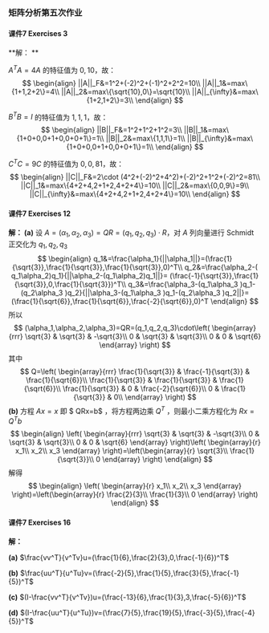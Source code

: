 ### 矩阵分析第五次作业

#### 课件7 Exercises 3

**解： ** 

$A^TA=4A$ 的特征值为 $0,10$，故：
$$
\begin{align}
||A||_F&=1^2+(-2)^2+(-1)^2+2^2=10\\
||A||_1&=max\{1+1,2+2\}=4\\
||A||_2&=max\{\sqrt{10},0\}=\sqrt{10}\\
||A||_{\infty}&=max\{1+2,1+2\}=3\\
\end{align}
$$

$B^TB=I$ 的特征值为 $1,1,1$，故：
$$
\begin{align}
||B||_F&=1^2+1^2+1^2=3\\
||B||_1&=max\{1+0+0,0+1+0,0+0+1\}=1\\
||B||_2&=max\{1,1,1\}=1\\
||B||_{\infty}&=max\{1+0+0,0+1+0,0+0+1\}=1\\
\end{align}
$$

$C^TC=9C$ 的特征值为 $0,0,81$，故：
$$
\begin{align}
||C||_F&=2\cdot (4^2+(-2)^2+4^2)+(-2)^2+1^2+(-2)^2=81\\
||C||_1&=max\{4+2+4,2+1+2,4+2+4\}=10\\
||C||_2&=max\{0,0,9\}=9\\
||C||_{\infty}&=max\{4+2+4,2+1+2,4+2+4\}=10\\
\end{align}
$$

#### 课件7 Exercises 12

**解： (a)** 设 $A=(\alpha_1,\alpha_2,\alpha_3)=QR =(q_1,q_2,q_3)\cdot R$，对 $A$ 列向量进行 Schmidt 正交化为 $q_1,q_2,q_3$ 
$$
\begin{align}
q_1&=\frac{\alpha_1}{||\alpha_1||}=(\frac{1}{\sqrt{3}},\frac{1}{\sqrt{3}},\frac{1}{\sqrt{3}},0)^T\\
q_2&=\frac{\alpha_2-( q_1\alpha_2)q_1}{||\alpha_2-(q_1\alpha_2)q_1||}=
(\frac{-1}{\sqrt{3}},\frac{1}{\sqrt{3}},0,\frac{1}{\sqrt{3}})^T\\
q_3&=\frac{\alpha_3-(q_1\alpha_3 )q_1-(q_2\alpha_3 )q_2}{||\alpha_3-(q_1\alpha_3 )q_1-(q_2\alpha_3 )q_2||}=(\frac{1}{\sqrt{6}},\frac{1}{\sqrt{6}},\frac{-2}{\sqrt{6}},0)^T
\end{align}
$$
所以
$$
(\alpha_1,\alpha_2,\alpha_3)=QR=(q_1,q_2,q_3)\cdot\left(
\begin{array}{rrr}
\sqrt{3} & \sqrt{3} & -\sqrt{3}\\
0 & \sqrt{3} & \sqrt{3}\\
0 & 0 & \sqrt{6}
\end{array}
\right)
$$
其中
$$
Q=\left(
\begin{array}{rrr}
\frac{1}{\sqrt{3}} & \frac{-1}{\sqrt{3}} & \frac{1}{\sqrt{6}}\\
\frac{1}{\sqrt{3}} & \frac{1}{\sqrt{3}} & \frac{1}{\sqrt{6}}\\
\frac{1}{\sqrt{3}} & 0 & \frac{-2}{\sqrt{6}}\\
0 & \frac{1}{\sqrt{3}} & 0\\
\end{array}
\right)
$$
**(b)** 方程 $Ax=x$ 即 $ QRx=b$ ，将方程两边乘 $Q^T$ ，则最小二乘方程化为 $Rx=Q^Tb$
$$
\begin{align}
\left(
\begin{array}{rrr}
\sqrt{3} & \sqrt{3} & -\sqrt{3}\\
0 & \sqrt{3} & \sqrt{3}\\
0 & 0 & \sqrt{6}
\end{array}
\right)\left(
\begin{array}{r}
x_1\\
x_2\\
x_3
\end{array}
\right)=\left(\begin{array}{r}
\sqrt{3}\\
\frac{1}{\sqrt{3}}\\
0
\end{array}
\right)
\end{align}
$$
解得
$$
\begin{align}
\left(
\begin{array}{r}
x_1\\
x_2\\
x_3
\end{array}
\right)=\left(\begin{array}{r}
\frac{2}{3}\\
\frac{1}{3}\\
0
\end{array}
\right)
\end{align}
$$

#### 课件7 Exercises 16

**解：** 

**(a)**  $\frac{vv^T}{v^Tv}u=(\frac{1}{6},\frac{2}{3},0,\frac{-1}{6})^T$ 

**(b)**  $\frac{uu^T}{u^Tu}v=(\frac{-2}{5},\frac{1}{5},\frac{3}{5},\frac{-1}{5})^T$

**(c)**  $(I-\frac{vv^T}{v^Tv})u=(\frac{-13}{6},\frac{1}{3},3,\frac{-5}{6})^T$ 

**(d)**  $(I-\frac{uu^T}{u^Tu})v=(\frac{7}{5},\frac{19}{5},\frac{-3}{5},\frac{-4}{5})^T$  